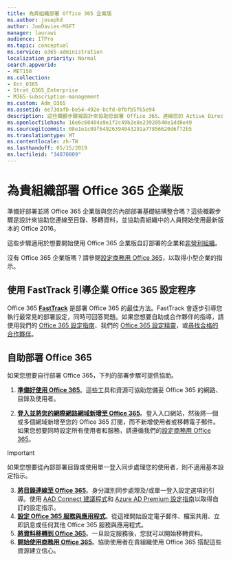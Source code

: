 ```yaml
---
title: 為貴組織部署 Office 365 企業版
ms.author: josephd
author: JoeDavies-MSFT
manager: laurawi
audience: ITPro
ms.topic: conceptual
ms.service: o365-administration
localization_priority: Normal
search.appverid:
- MET150
ms.collection:
- Ent_O365
- Strat_O365_Enterprise
- M365-subscription-management
ms.custom: Adm_O365
ms.assetid: ee73dafb-be54-492e-bcfd-0fbfb5f65e94
description: 這些概觀步驟被設計來協助您部署 Office 365、連線您的 Active Directory、 移轉資料，並協助貴組織中的人員開始使用最新版本的 Office 2016。
ms.openlocfilehash: 16e6c60404a9e1f2c49b2e8e23920540e1dd8e49
ms.sourcegitcommit: 08e1e1c09f64926394043291a77856620d6f72b5
ms.translationtype: MT
ms.contentlocale: zh-TW
ms.lasthandoff: 05/15/2019
ms.locfileid: "34070809"
---
```

# <a name="deploy-office-365-enterprise-for-your-organization"></a>為貴組織部署 Office 365 企業版
準備好部署並將 Office 365 企業版與您的內部部署基礎結構整合嗎？這些概觀步驟是設計來協助您連線至目錄、移轉資料，並協助貴組織中的人員開始使用最新版本的 Office 2016。
  
這些步驟適用於想要開始使用 Office 365 企業版自訂部署的企業和[非營利組織](https://go.microsoft.com/fwlink/?LinkId=627221)。 
  
沒有 Office 365 企業版嗎？請參閱[設定商務用 Office 365](https://support.office.com/article/6a3a29a0-e616-4713-99d1-15eda62d04fa)，以取得小型企業的指示。 
  
## <a name="guided-enterprise-office-365-setup-process-with-fasttrack"></a>使用 FastTrack 引導企業 Office 365 設定程序
Office 365 **[FastTrack](https://docs.microsoft.com/fasttrack)** 是部署 Office 365 的最佳方法。FastTrack 會逐步引導您執行最常見的部署設定，同時可回答問題。如果您想要自助或合作夥伴的指導，請使用我們的 [Office 365 設定指南](https://support.office.com/article/Set-up-Office-365-for-business-6a3a29a0-e616-4713-99d1-15eda62d04fa)、我們的 [Office 365 設定精靈](https://aka.ms/o365fasttrack)，或[尋找合格的合作夥伴](https://partnercenter.microsoft.com/en-us/pcv/search)。

## <a name="self-deployment-of-office-365"></a>自助部署 Office 365
如果您想要自行部署 Office 365，下列的部署步驟可提供協助。

1. **[準備好使用 Office 365](get-your-organization-ready-for-office-365.md)**。這些工具和資源可協助您備妥 Office 365 的網路、目錄及使用者。

2. **[登入並將您的網際網路網域新增至 Office 365](https://portal.office.com/Domains/AddDomainWizard.aspx?Scenario=AdvancedSetup)**。登入入口網站，然後將一個或多個網域新增至您的 Office 365 訂閱，而不新增使用者或移轉電子郵件。如果您想要同時設定所有使用者和服務，請遵循我們的[設定商務用 Office 365](https://support.office.com/article/Set-up-Office-365-for-business-6a3a29a0-e616-4713-99d1-15eda62d04fa)。

>[!IMPORTANT] 
>如果您想要從內部部署目錄或使用單一登入同步處理您的使用者，則不適用基本設定指示。

3. **[將目錄連線至 Office 365](https://support.office.com/article/Understanding-Office-365-Identity-and-Azure-Active-Directory-06a189e7-5ec6-4af2-94bf-a22ea225a7a9)**。身分識別同步處理及/或單一登入設定選項的引導。使用 [AAD Connect 建議程式](https://aka.ms/aadconnectpwsync)和 [Azure AD Premium 設定指南](https://aka.ms/aadpguidance)以取得自訂的設定指示。
4. **[設定 Office 365 服務與應用程式](configure-services-and-applications.md)**。從這裡開始設定電子郵件、檔案共用、立即訊息或任何其他 Office 365 服務與應用程式。
5. **[將資料移轉到 Office 365](migrate-data-to-office-365.md)**。一旦設定服務後，您就可以開始移轉資料。
6. **[開始使用商務用 Office 365](https://support.office.com/article/Get-started-with-Office-365-for-business-d6466f0d-5d13-464a-adcb-00906ae87029)**。協助使用者在貴組織使用 Office 365 搭配這些資源建立信心。